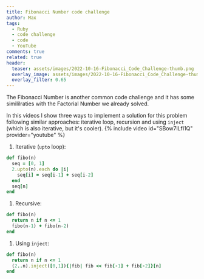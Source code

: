 ```yaml
---
title: Fibonacci Number code challenge
author: Max
tags:
  - Ruby
  - code challenge
  - code
  - YouTube
comments: true
related: true
header:
  teaser: assets/images/2022-10-16-Fibonacci_Code_Challenge-thumb.png
  overlay_image: assets/images/2022-10-16-Fibonacci_Code_Challenge-thumb.png
  overlay_filter: 0.65
---
```

The Fibonacci Number is another common code challenge and it has some simililraties with the Factorial Number we already solved.

In this videos I show three ways to implement a solution for this problem following similar approaches: iterative loop, recursion and using `inject` (which is also iterative, but it's cooler). 
{% include video id="SBow7lLfI1Q" provider="youtube" %}

1. Iterative (`upto` loop):
~~~ruby
def fibo(n)
  seq = [0, 1]
  2.upto(n).each do |i|
    seq[i] = seq[i-1] + seq[i-2]
  end
  seq[n]
end
~~~

1. Recursive:
~~~ruby
def fibo(n)
  return n if n <= 1
  fibo(n-1) + fibo(n-2)  
end
~~~

1. Using `inject`:
~~~ruby
def fibo(n)
  return n if n <= 1
  (2..n).inject([0,1]){|fib| fib << fib[-1] + fib[-2]}[n]
end
~~~
